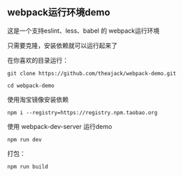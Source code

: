 ## webpack运行环境demo

这是一个支持eslint、less、babel 的 webpack运行环境

只需要克隆，安装依赖就可以运行起来了

在你喜欢的目录运行：

```
git clone https://github.com/theajack/webpack-demo.git
```

```
cd webpack-demo
```

使用淘宝镜像安装依赖

```
npm i --registry=https://registry.npm.taobao.org
```

使用 webpack-dev-server 运行demo

```
npm run dev
```

打包：

```
npm run build
```
